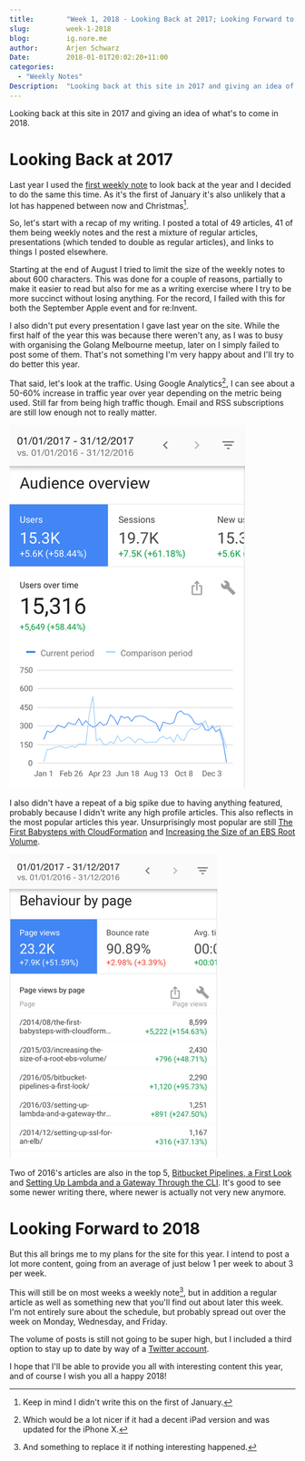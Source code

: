 ```yaml
---
title:        "Week 1, 2018 - Looking Back at 2017; Looking Forward to 2018"
slug:         week-1-2018
blog:         ig.nore.me  
author:       Arjen Schwarz  
Date:         2018-01-01T20:02:20+11:00
categories:   
  - "Weekly Notes"
Description:  "Looking back at this site in 2017 and giving an idea of what's to come in 2018."
---
```


Looking back at this site in 2017 and giving an idea of what's to come in 2018.

# Looking Back at 2017

Last year I used the [first weekly note](/weekly-notes/week-2-2017/) to look back at the year and I decided to do the same this time. As it's the first of January it's also unlikely that a lot has happened between now and Christmas[^1].

So, let's start with a recap of my writing. I posted a total of 49 articles, 41 of them being weekly notes and the rest a mixture of regular articles, presentations (which tended to double as regular articles), and links to things I posted elsewhere. 

Starting at the end of August I tried to limit the size of the weekly notes to about 600 characters. This was done for a couple of reasons, partially to make it easier to read but also for me as a writing exercise where I try to be more succinct without losing anything. For the record, I failed with this for both the September Apple event and for re:Invent. 

I also didn't put every presentation I gave last year on the site. While the first half of the year this was because there weren't any, as I was to busy with organising the Golang Melbourne meetup, later on I simply failed to post some of them. That's not something I'm very happy about and I'll try to do better this year.

That said, let's look at the traffic. Using Google Analytics[^2], I can see about a 50-60% increase in traffic year over year depending on the metric being used. Still far from being high traffic though. Email and RSS subscriptions are still low enough not to really matter.

![](2018-01-01-user-stats.jpg)

I also didn't have a repeat of a big spike due to having anything featured, probably because I didn't write any high profile articles. This also reflects in the most popular articles this year. Unsurprisingly most popular are still [The First Babysteps with CloudFormation](/2014/08/the-first-babysteps-with-cloudformation/) and [Increasing the Size of an EBS Root Volume](/2015/03/increasing-the-size-of-a-root-ebs-volume/). 

![](2018-01-01-page-stats.jpg)

Two of 2016's articles are also in the top 5, [Bitbucket Pipelines, a First Look](/2016/05/bitbucket-pipelines-a-first-look/) and [Setting Up Lambda and a Gateway Through the CLI](/2016/03/setting-up-lambda-and-a-gateway-through-the-cli/). It's good to see some newer writing there, where newer is actually not very new anymore.

# Looking Forward to 2018

But this all brings me to my plans for the site for this year. I intend to post a lot more content, going from an average of just below 1 per week to about 3 per week. 

This will still be on most weeks a weekly note[^3], but in addition a regular article as well as something new that you'll find out about later this week. I'm not entirely sure about the schedule, but probably spread out over the week on Monday, Wednesday, and Friday.

The volume of posts is still not going to be super high, but I included a third option to stay up to date by way of a [Twitter account](https://www.twitter.com/ignoreme_site).

I hope that I'll be able to provide you all with interesting content this year, and of course I wish you all a happy 2018!

[^1]:	Keep in mind I didn't write this on the first of January.

[^2]:	Which would be a lot nicer if it had a decent iPad version and was updated for the iPhone X.

[^3]:	And something to replace it if nothing interesting happened.
